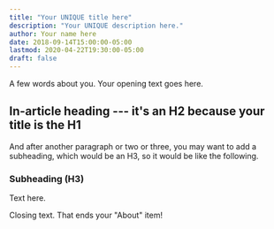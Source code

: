 ```yaml
---
title: "Your UNIQUE title here"
description: "Your UNIQUE description here."
author: Your name here
date: 2018-09-14T15:00:00-05:00
lastmod: 2020-04-22T19:30:00-05:00
draft: false 
---
```


A few words about you.  Your opening text goes here.

## In-article heading --- it's an H2 because your title is the H1

And after another paragraph or two or three, you may want to add a subheading, which would be an H3, so it would be like the following.

### Subheading (H3)

Text here.

Closing text. That ends your "About" item!